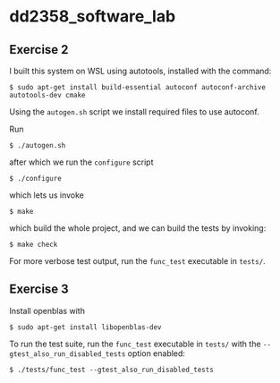 # dd2358_software_lab

## Exercise 2
I built this system on WSL using autotools, installed with the command:
```
$ sudo apt-get install build-essential autoconf autoconf-archive autotools-dev cmake
```

Using the `autogen.sh` script we install required files to use autoconf.

Run
```
$ ./autogen.sh
```
after which we run the `configure` script
```
$ ./configure
```
which lets us invoke
```
$ make
```
which build the whole project, and we can build the tests by invoking:
```
$ make check
```
For more verbose test output, run the `func_test` executable in `tests/`.

## Exercise 3
Install openblas with
```
$ sudo apt-get install libopenblas-dev
```
To run the test suite, run the `func_test` executable in `tests/` with the `--gtest_also_run_disabled_tests` option enabled:
```
$ ./tests/func_test --gtest_also_run_disabled_tests
```
